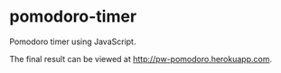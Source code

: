 # pomodoro-timer
Pomodoro timer using JavaScript.

The final result can be viewed at http://pw-pomodoro.herokuapp.com.

